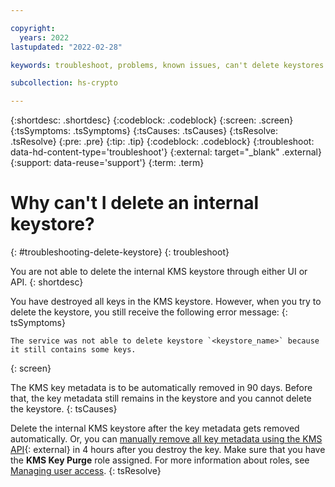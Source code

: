 ```yaml
---

copyright:
  years: 2022
lastupdated: "2022-02-28"

keywords: troubleshoot, problems, known issues, can't delete keystores

subcollection: hs-crypto

---
```


{:shortdesc: .shortdesc}
{:codeblock: .codeblock}
{:screen: .screen}
{:tsSymptoms: .tsSymptoms}
{:tsCauses: .tsCauses}
{:tsResolve: .tsResolve}
{:pre: .pre}
{:tip: .tip}
{:codeblock: .codeblock}
{:troubleshoot: data-hd-content-type='troubleshoot'}
{:external: target="_blank" .external}
{:support: data-reuse='support'}
{:term: .term}

# Why can't I delete an internal keystore?
{: #troubleshooting-delete-keystore}
{: troubleshoot}

You are not able to delete the internal KMS keystore through either UI or API.
{: shortdesc}

You have destroyed all keys in the KMS keystore. However, when you try to delete the keystore, you still receive the following error message: 
{: tsSymptoms}

```
The service was not able to delete keystore `<keystore_name>` because it still contains some keys.
```
{: screen}

The KMS key metadata is to be automatically removed in 90 days. Before that, the key metadata still remains in the keystore and you cannot delete the keystore.
{: tsCauses}

Delete the internal KMS keystore after the key metadata gets removed automatically. Or, you can [manually remove all key metadata using the KMS API](/apidocs/hs-crypto#purgekey){: external} in 4 hours after you destroy the key. Make sure that you have the **KMS Key Purge** role assigned. For more information about roles, see [Managing user access](/docs/hs-crypto?topic=hs-crypto-manage-access).
{: tsResolve}


